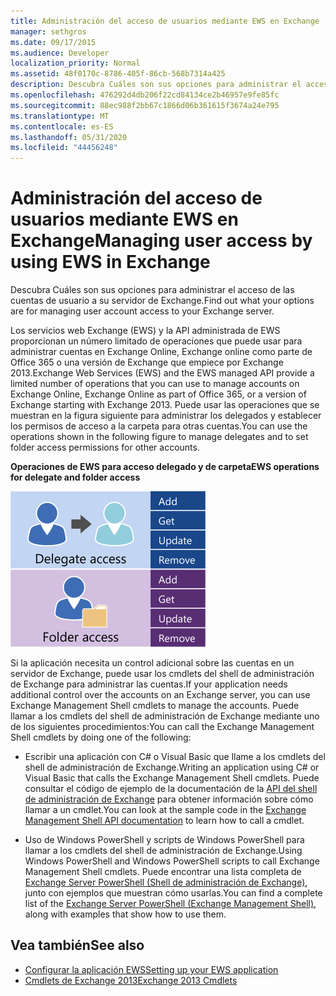 ```yaml
---
title: Administración del acceso de usuarios mediante EWS en Exchange
manager: sethgros
ms.date: 09/17/2015
ms.audience: Developer
localization_priority: Normal
ms.assetid: 48f0170c-8786-405f-86cb-568b7314a425
description: Descubra Cuáles son sus opciones para administrar el acceso de las cuentas de usuario a su servidor de Exchange.
ms.openlocfilehash: 476292d4db206f22cd84134ce2b46957e9fe85fc
ms.sourcegitcommit: 88ec988f2bb67c1866d06b361615f3674a24e795
ms.translationtype: MT
ms.contentlocale: es-ES
ms.lasthandoff: 05/31/2020
ms.locfileid: "44456248"
---
```

# <a name="managing-user-access-by-using-ews-in-exchange"></a><span data-ttu-id="7d248-103">Administración del acceso de usuarios mediante EWS en Exchange</span><span class="sxs-lookup"><span data-stu-id="7d248-103">Managing user access by using EWS in Exchange</span></span>

<span data-ttu-id="7d248-104">Descubra Cuáles son sus opciones para administrar el acceso de las cuentas de usuario a su servidor de Exchange.</span><span class="sxs-lookup"><span data-stu-id="7d248-104">Find out what your options are for managing user account access to your Exchange server.</span></span>
  
<span data-ttu-id="7d248-105">Los servicios web Exchange (EWS) y la API administrada de EWS proporcionan un número limitado de operaciones que puede usar para administrar cuentas en Exchange Online, Exchange online como parte de Office 365 o una versión de Exchange que empiece por Exchange 2013.</span><span class="sxs-lookup"><span data-stu-id="7d248-105">Exchange Web Services (EWS) and the EWS managed API provide a limited number of operations that you can use to manage accounts on Exchange Online, Exchange Online as part of Office 365, or a version of Exchange starting with Exchange 2013.</span></span> <span data-ttu-id="7d248-106">Puede usar las operaciones que se muestran en la figura siguiente para administrar los delegados y establecer los permisos de acceso a la carpeta para otras cuentas.</span><span class="sxs-lookup"><span data-stu-id="7d248-106">You can use the operations shown in the following figure to manage delegates and to set folder access permissions for other accounts.</span></span> 
  
<span data-ttu-id="7d248-107">**Operaciones de EWS para acceso delegado y de carpeta**</span><span class="sxs-lookup"><span data-stu-id="7d248-107">**EWS operations for delegate and folder access**</span></span>

![Opciones de administración de usuarios de EWS.](media/Exchange_ManagingUserAccess_1.png)
  
<span data-ttu-id="7d248-109">Si la aplicación necesita un control adicional sobre las cuentas en un servidor de Exchange, puede usar los cmdlets del shell de administración de Exchange para administrar las cuentas.</span><span class="sxs-lookup"><span data-stu-id="7d248-109">If your application needs additional control over the accounts on an Exchange server, you can use Exchange Management Shell cmdlets to manage the accounts.</span></span> <span data-ttu-id="7d248-110">Puede llamar a los cmdlets del shell de administración de Exchange mediante uno de los siguientes procedimientos:</span><span class="sxs-lookup"><span data-stu-id="7d248-110">You can call the Exchange Management Shell cmdlets by doing one of the following:</span></span>
  
- <span data-ttu-id="7d248-111">Escribir una aplicación con C# o Visual Basic que llame a los cmdlets del shell de administración de Exchange.</span><span class="sxs-lookup"><span data-stu-id="7d248-111">Writing an application using C# or Visual Basic that calls the Exchange Management Shell cmdlets.</span></span> <span data-ttu-id="7d248-112">Puede consultar el código de ejemplo de la documentación de la [API del shell de administración de Exchange](../management/exchange-management-shell.md) para obtener información sobre cómo llamar a un cmdlet.</span><span class="sxs-lookup"><span data-stu-id="7d248-112">You can look at the sample code in the [Exchange Management Shell API documentation](../management/exchange-management-shell.md) to learn how to call a cmdlet.</span></span> 
    
- <span data-ttu-id="7d248-113">Uso de Windows PowerShell y scripts de Windows PowerShell para llamar a los cmdlets del shell de administración de Exchange.</span><span class="sxs-lookup"><span data-stu-id="7d248-113">Using Windows PowerShell and Windows PowerShell scripts to call Exchange Management Shell cmdlets.</span></span> <span data-ttu-id="7d248-114">Puede encontrar una lista completa de [Exchange Server PowerShell (Shell de administración de Exchange)](https://docs.microsoft.com/powershell/exchange/exchange-server/exchange-management-shell?view=exchange-ps), junto con ejemplos que muestran cómo usarlas.</span><span class="sxs-lookup"><span data-stu-id="7d248-114">You can find a complete list of the [Exchange Server PowerShell (Exchange Management Shell)](https://docs.microsoft.com/powershell/exchange/exchange-server/exchange-management-shell?view=exchange-ps), along with examples that show how to use them.</span></span> 
    
## <a name="see-also"></a><span data-ttu-id="7d248-115">Vea también</span><span class="sxs-lookup"><span data-stu-id="7d248-115">See also</span></span>

- [<span data-ttu-id="7d248-116">Configurar la aplicación EWS</span><span class="sxs-lookup"><span data-stu-id="7d248-116">Setting up your EWS application</span></span>](setting-up-your-ews-application.md)   
- [<span data-ttu-id="7d248-117">Cmdlets de Exchange 2013</span><span class="sxs-lookup"><span data-stu-id="7d248-117">Exchange 2013 Cmdlets</span></span>](https://docs.microsoft.com/powershell/exchange/?view=exchange-ps)  
    

